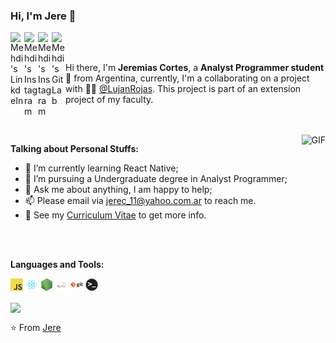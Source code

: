 ### Hi, I'm Jere :boy:
<a href="https://www.linkedin.com/in/jeremías-emanuel-cortés-263880153">
  <img align="left" alt="Mehdi's LinkdeIn" width="22px" src="https://cdn.jsdelivr.net/npm/simple-icons@v3/icons/linkedin.svg" />
</a>



<a href="https://www.instagram.com/jeremiasecortes/?hl=es-la">
  <img align="left" alt="Mehdi's Instagram" width="22px" src="https://cdn.jsdelivr.net/npm/simple-icons@v3/icons/instagram.svg" />
</a>

<a href="https://www.facebook.com/jeremias.cortes.3">
  <img align="left" alt="Mehdi's Instagram" width="22px" src="https://cdn.jsdelivr.net/npm/simple-icons@v3/icons/facebook.svg" />
</a>

<a href="https://gitlab.com/Rhaziel">
  <img align="left" alt="Mehdi's GitLab" width="22px" src="https://cdn.icon-icons.com/icons2/2148/PNG/512/gitlab_icon_132352.png" />
</a>

<br>
</br>

Hi there, I'm **Jeremias Cortes**, a **Analyst Programmer student** 🚀 from Argentina, currently, I'm a collaborating on a project with 🙍🏽‍ [@LujanRojas](https://github.com/DraCaster). This project is part of an extension project of my faculty. 

<br>
</br>

<img align="right" alt="GIF" src="https://media.giphy.com/media/CNhA74HXGqFOg/giphy.gif" />

**Talking about Personal Stuffs:**

- 🌱 I’m currently learning React Native;
- 💼 I’m pursuing a Undergraduate degree in Analyst Programmer;
- 💬 Ask me about anything, I am happy to help;
- 📫 Please email via jerec_11@yahoo.com.ar to reach me.
- 📝 See my [Curriculum Vitae](https://drive.google.com/file/d/1GbrpFweQkTOeDX4qzU18g3ql6m8c42r6/view?usp=sharing) to get more info.

<br>
</br>

**Languages and Tools:**  

<code><img height="20" src="https://raw.githubusercontent.com/github/explore/80688e429a7d4ef2fca1e82350fe8e3517d3494d/topics/javascript/javascript.png"></code>
<code><img height="20" src="https://raw.githubusercontent.com/github/explore/80688e429a7d4ef2fca1e82350fe8e3517d3494d/topics/react/react.png"></code>
<code><img height="20" src="https://raw.githubusercontent.com/github/explore/80688e429a7d4ef2fca1e82350fe8e3517d3494d/topics/nodejs/nodejs.png"></code>
<code><img height="20" src="https://raw.githubusercontent.com/github/explore/80688e429a7d4ef2fca1e82350fe8e3517d3494d/topics/mysql/mysql.png"></code>
<code><img height="20" src="https://raw.githubusercontent.com/github/explore/80688e429a7d4ef2fca1e82350fe8e3517d3494d/topics/git/git.png"></code>
<code><img height="20" src="https://raw.githubusercontent.com/github/explore/80688e429a7d4ef2fca1e82350fe8e3517d3494d/topics/terminal/terminal.png"></code>

<img align="center" src="https://github-readme-stats.vercel.app/api?username=rhaziel&&show_icons=true&title_color=cb0c59&icon_color=00b8ff&text_color=bd00ff&bg_color=000000">

⭐️ From [Jere](https://github.com/Rhaziel)
